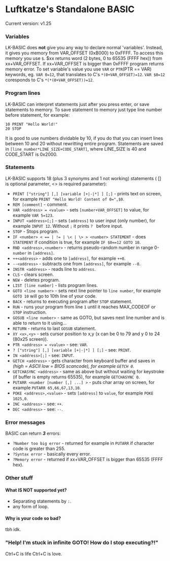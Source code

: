 # Luftkatze's Standalone BASIC

Current version: v1.25

### Variables
LK-BASIC does **not** give you any way to declare normal 'variables'. Instead, it gives you memory from VAR_OFFSET (0xB000) to 0xFFFF. To access this memory you use `$`. $xx returns word (2 bytes, 0 to 65535 (FFFF hex)) from xx+VAR_OFFSET. If xx+VAR_OFFSET is bigger than 0xFFFF program returns memory error. To set variable's value you use `VAR` or `PTR`(PTR == VAR) keywords, eg. `VAR 0=12`, that translates to C's `*(0+VAR_OFFSET)=12`. `VAR $0=12` coresponds to C's `*(*(0+VAR_OFFSET))=12`.
### Program lines
LK-BASIC can interpret statements just after you press enter, or save statements to memory. To save statement to memory just type line number before statement, for example:
```
10 PRINT "Hello World!"
20 STOP
```
It is good to use numbers dividable by 10, if you do that you can insert lines between 10 and 20 without rewritting entire program. Statements are saved in `[line_number*LINE_SIZE+CODE_START]`, where LINE_SIZE is 40 and CODE_START is 0x2000.
### Statements
LK-BASIC supports 18 (plus 3 synonyms and 1 not working) statements ( [] is optional parameter, <> is required parameter):
- `PRINT ["string"] [,] [variable [+|-|*] ] [;]` - prints text on screen, for example `PRINT "Hello World! Content of 0=",$0`.
- `REM [comment]` - comment.
- `VAR <address> = <value>` - sets `[number+VAR_OFFSET]` to value, for example `VAR 5=123`.
- `INPUT <address>[;]` - sets `[address]` to user input (only number), for example `INPUT 12`. Without `;` it prints `? ` before input.
- `STOP` - Stops program.
- `IF <number> < == | != | \< | \> > <number> STATEMENT` - does `STATEMENT` if condition is true, for example `IF $0==12 GOTO 10`.
- `RND <address>,<number>` - returns pseudo-random number in range 0-`number` in `[address]`.
- `++<address>` - adds one to `[address]`, for example `++0`.
- `--<address>` - subtracts one from `[address]`, for example `--0`.
- `INSTR <address>` - reads line to `address`.
- `CLS` - clears screen.
- `NEW` - deletes program.
- `LIST [line number]` - lists program lines.
- `GOTO <line number>` - sets next line pointer to `line number`, for example `GOTO 10` will go to 10th line of your code.
- `BACK` - returns to executing program after `STOP` statement.
- `RUN` - runs your program from line `1` until it reaches MAX_CODEOF or `STOP` instruction.
- `GOSUB <line number>` - same as GOTO, but saves next line number and is able to return to it using...
- `RETURN` - returns to last `GOSUB` statement.
- `XY <x>,<y>` - sets cursor position to x,y (x can be 0 to 79 and y 0 to 24 (80x25 screen)).
- `PTR <address> = <value>` - see: `VAR`.
- `? ["string"] [,] [variable [+|-|*] ] [;]` - see: `PRINT`.
- `IN <address>[;]` - see: `INPUT`.
- `GETCH <address>` - gets character from keyboard buffer and saves in <address> (high = ASCII low = BIOS scancode), for example `GETCH 0`.
- `GETCHASYNC <address>` - same as above but without waiting for keystroke (if buffer is empty returns 65535), for example `GETCHASYNC 0`.
- `PUTARR <number [number [,] ...] >` - puts char array on screen, for example `PUTARR 65,66,67,13,10`.
- `POKE <address>,<value>` - sets `[address]` to `value`, for example `POKE 1025,0`.
- `INC <address>` - see: `++`.
- `DEC <address>` - see: `--`.

### Error messages
BASIC can return ***3*** errors:
- `?Number too big error` - returned for example in `PUTARR` if character code is greater than 255.
- `?Syntax error` - basically every error.
- `?Memory error` - returned if xx+VAR_OFFSET is bigger than 65535 (FFFF hex).
### Other stuff
#### What IS NOT supported yet?
- Separating statements by `:`.
- any form of loop.
#### Why is your code so bad?
tbh idk.
### "Help! I'm stuck in infinite GOTO! How do I stop executing?!"
Ctrl+C is life Ctrl+C is love.
